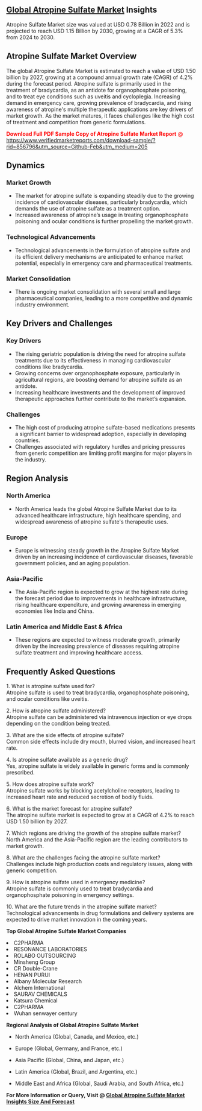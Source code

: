 <h2><a href="https://www.verifiedmarketreports.com/download-sample/?rid=856796&amp;utm_source=Github&amp;utm_medium=205" target="_blank">Global Atropine Sulfate Market</a> Insights</h2><p>Atropine Sulfate Market size was valued at USD 0.78 Billion in 2022 and is projected to reach USD 1.15 Billion by 2030, growing at a CAGR of 5.3% from 2024 to 2030.</p><p> <h2>Atropine Sulfate Market Overview</h2> <p>The global Atropine Sulfate Market is estimated to reach a value of USD 1.50 billion by 2027, growing at a compound annual growth rate (CAGR) of 4.2% during the forecast period. Atropine sulfate is primarily used in the treatment of bradycardia, as an antidote for organophosphate poisoning, and to treat eye conditions such as uveitis and cycloplegia. Increasing demand in emergency care, growing prevalence of bradycardia, and rising awareness of atropine's multiple therapeutic applications are key drivers of market growth. As the market matures, it faces challenges like the high cost of treatment and competition from generic formulations.</p> <p><p><span class=""><span style="color: #ff0000;"><strong>Download Full PDF Sample Copy of Atropine Sulfate Market Report</strong> @ </span><a href="https://www.verifiedmarketreports.com/download-sample/?rid=856796&amp;utm_source=Github-Feb&amp;utm_medium=205" target="_blank">https://www.verifiedmarketreports.com/download-sample/?rid=856796&amp;utm_source=Github-Feb&amp;utm_medium=205</a></span></p></p> <h2>Dynamics</h2> <h3>Market Growth</h3> <ul> <li>The market for atropine sulfate is expanding steadily due to the growing incidence of cardiovascular diseases, particularly bradycardia, which demands the use of atropine sulfate as a treatment option.</li> <li>Increased awareness of atropine’s usage in treating organophosphate poisoning and ocular conditions is further propelling the market growth.</li> </ul> <h3>Technological Advancements</h3> <ul> <li>Technological advancements in the formulation of atropine sulfate and its efficient delivery mechanisms are anticipated to enhance market potential, especially in emergency care and pharmaceutical treatments.</li> </ul> <h3>Market Consolidation</h3> <ul> <li>There is ongoing market consolidation with several small and large pharmaceutical companies, leading to a more competitive and dynamic industry environment.</li> </ul> <h2>Key Drivers and Challenges</h2> <h3>Key Drivers</h3> <ul> <li>The rising geriatric population is driving the need for atropine sulfate treatments due to its effectiveness in managing cardiovascular conditions like bradycardia.</li> <li>Growing concerns over organophosphate exposure, particularly in agricultural regions, are boosting demand for atropine sulfate as an antidote.</li> <li>Increasing healthcare investments and the development of improved therapeutic approaches further contribute to the market’s expansion.</li> </ul> <h3>Challenges</h3> <ul> <li>The high cost of producing atropine sulfate-based medications presents a significant barrier to widespread adoption, especially in developing countries.</li> <li>Challenges associated with regulatory hurdles and pricing pressures from generic competition are limiting profit margins for major players in the industry.</li> </ul> <h2>Region Analysis</h2> <h3>North America</h3> <ul> <li>North America leads the global Atropine Sulfate Market due to its advanced healthcare infrastructure, high healthcare spending, and widespread awareness of atropine sulfate's therapeutic uses.</li> </ul> <h3>Europe</h3> <ul> <li>Europe is witnessing steady growth in the Atropine Sulfate Market driven by an increasing incidence of cardiovascular diseases, favorable government policies, and an aging population.</li> </ul> <h3>Asia-Pacific</h3> <ul> <li>The Asia-Pacific region is expected to grow at the highest rate during the forecast period due to improvements in healthcare infrastructure, rising healthcare expenditure, and growing awareness in emerging economies like India and China.</li> </ul> <h3>Latin America and Middle East & Africa</h3> <ul> <li>These regions are expected to witness moderate growth, primarily driven by the increasing prevalence of diseases requiring atropine sulfate treatment and improving healthcare access.</li> </ul> <h2>Frequently Asked Questions</h2> <p>1. What is atropine sulfate used for? <br>Atropine sulfate is used to treat bradycardia, organophosphate poisoning, and ocular conditions like uveitis.</p> <p>2. How is atropine sulfate administered? <br>Atropine sulfate can be administered via intravenous injection or eye drops depending on the condition being treated.</p> <p>3. What are the side effects of atropine sulfate? <br>Common side effects include dry mouth, blurred vision, and increased heart rate.</p> <p>4. Is atropine sulfate available as a generic drug? <br>Yes, atropine sulfate is widely available in generic forms and is commonly prescribed.</p> <p>5. How does atropine sulfate work? <br>Atropine sulfate works by blocking acetylcholine receptors, leading to increased heart rate and reduced secretion of bodily fluids.</p> <p>6. What is the market forecast for atropine sulfate? <br>The atropine sulfate market is expected to grow at a CAGR of 4.2% to reach USD 1.50 billion by 2027.</p> <p>7. Which regions are driving the growth of the atropine sulfate market? <br>North America and the Asia-Pacific region are the leading contributors to market growth.</p> <p>8. What are the challenges facing the atropine sulfate market? <br>Challenges include high production costs and regulatory issues, along with generic competition.</p> <p>9. How is atropine sulfate used in emergency medicine? <br>Atropine sulfate is commonly used to treat bradycardia and organophosphate poisoning in emergency settings.</p> <p>10. What are the future trends in the atropine sulfate market? <br>Technological advancements in drug formulations and delivery systems are expected to drive market innovation in the coming years.</p> </p><p><strong>Top Global Atropine Sulfate Market Companies</strong></p><div data-test-id=""><p><li>C2PHARMA</li><li> RESONANCE LABORATORIES</li><li> ROLABO OUTSOURCING</li><li> Minsheng Group</li><li> CR Double-Crane</li><li> HENAN PURUI</li><li> Albany Molecular Research</li><li> Alchem International</li><li> SAURAV CHEMICALS</li><li> Katsura Chemical</li><li> C2PHARMA</li><li> Wuhan senwayer century</li></p><div><strong>Regional Analysis of&nbsp;Global Atropine Sulfate Market</strong></div><ul><li dir="ltr"><p dir="ltr">North America&nbsp;(Global, Canada, and Mexico, etc.)</p></li><li dir="ltr"><p dir="ltr">Europe (Global, Germany, and France, etc.)</p></li><li dir="ltr"><p dir="ltr">Asia Pacific&nbsp;(Global, China, and Japan, etc.)</p></li><li dir="ltr"><p dir="ltr">Latin America&nbsp;(Global, Brazil, and Argentina, etc.)</p></li><li dir="ltr">Middle East and Africa&nbsp;(Global, Saudi Arabia, and South Africa, etc.)</li></ul><p><strong>For More Information or Query, Visit @&nbsp;</strong><strong><a href="https://www.verifiedmarketreports.com/product/atropine-sulfate-market/?utm_source=Github&amp;utm_medium=205" target="_blank">Global Atropine Sulfate Market Insights Size And Forecast</a></strong></p></div>

